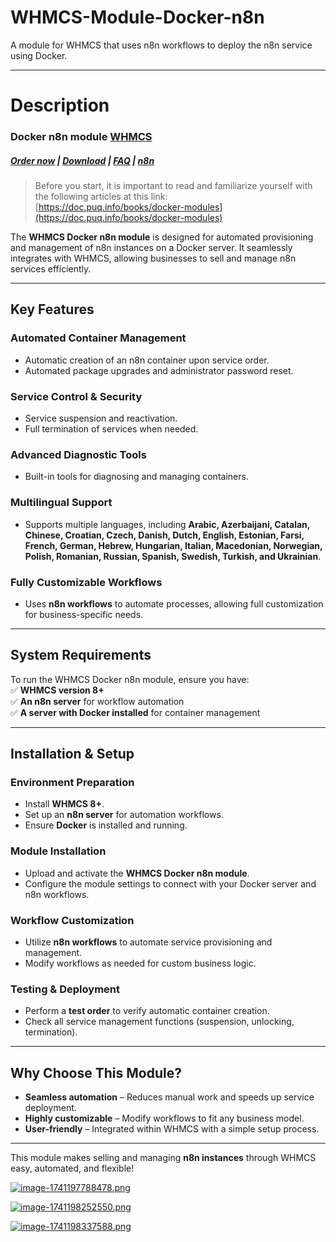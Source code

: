 # WHMCS-Module-Docker-n8n
A module for WHMCS that uses n8n workflows to deploy the n8n service using Docker.

- - - - -

# Description

### Docker n8n module **[WHMCS](https://puqcloud.com/link.php?id=77)** 

#####  [Order now](https://puqcloud.com/whmcs-module-docker-n8n.php) | [Download](https://download.puqcloud.com/WHMCS/servers/PUQ_WHMCS-Docker-n8n/) | [FAQ](https://faq.puqcloud.com/) | [n8n](https://puqcloud.com/link.php?id=117)

>Before you start, it is important to read and familiarize yourself with the following articles at this link:  
[https://doc.puq.info/books/docker-modules](https://doc.puq.info/books/docker-modules)

The **WHMCS Docker n8n module** is designed for automated provisioning and management of n8n instances on a Docker server. It seamlessly integrates with WHMCS, allowing businesses to sell and manage n8n services efficiently.

- - - - - -

## **Key Features**

### **Automated Container Management**

- Automatic creation of an n8n container upon service order.
- Automated package upgrades and administrator password reset.

### **Service Control & Security**

- Service suspension and reactivation.
- Full termination of services when needed.

### **Advanced Diagnostic Tools**

- Built-in tools for diagnosing and managing containers.

### **Multilingual Support**

- Supports multiple languages, including **Arabic, Azerbaijani, Catalan, Chinese, Croatian, Czech, Danish, Dutch, English, Estonian, Farsi, French, German, Hebrew, Hungarian, Italian, Macedonian, Norwegian, Polish, Romanian, Russian, Spanish, Swedish, Turkish, and Ukrainian**.

### **Fully Customizable Workflows**

- Uses **n8n workflows** to automate processes, allowing full customization for business-specific needs.

- - - - - -

## **System Requirements**

To run the WHMCS Docker n8n module, ensure you have:  
✅ **WHMCS version 8+**  
✅ **An n8n server** for workflow automation  
✅ **A server with Docker installed** for container management

- - - - - -

## **Installation &amp; Setup**

### **Environment Preparation**

- Install **WHMCS 8+**.
- Set up an **n8n server** for automation workflows.
- Ensure **Docker** is installed and running.

### **Module Installation**

- Upload and activate the **WHMCS Docker n8n module**.
- Configure the module settings to connect with your Docker server and n8n workflows.

### **Workflow Customization**

- Utilize **n8n workflows** to automate service provisioning and management.
- Modify workflows as needed for custom business logic.

### **Testing & Deployment**

- Perform a **test order** to verify automatic container creation.
- Check all service management functions (suspension, unlocking, termination).

- - - - - -

## **Why Choose This Module?**

- **Seamless automation** – Reduces manual work and speeds up service deployment.  
- **Highly customizable** – Modify workflows to fit any business model.  
- **User-friendly** – Integrated within WHMCS with a simple setup process.

- - - - - -

This module makes selling and managing **n8n instances** through WHMCS easy, automated, and flexible! 

[![image-1741197788478.png](https://doc.puq.info/uploads/images/gallery/2025-03/scaled-1680-/image-1741197788478.png)](https://doc.puq.info/uploads/images/gallery/2025-03/image-1741197788478.png)

[![image-1741198252550.png](https://doc.puq.info/uploads/images/gallery/2025-03/scaled-1680-/image-1741198252550.png)](https://doc.puq.info/uploads/images/gallery/2025-03/image-1741198252550.png)

[![image-1741198337588.png](https://doc.puq.info/uploads/images/gallery/2025-03/scaled-1680-/image-1741198337588.png)](https://doc.puq.info/uploads/images/gallery/2025-03/image-1741198337588.png)